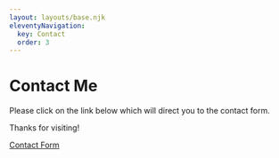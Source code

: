 ```yaml
---
layout: layouts/base.njk
eleventyNavigation:
  key: Contact
  order: 3
---
```

# Contact Me

Please click on the link below which will direct you to the contact form.

Thanks for visiting!

<a href="https://kcboyy.github.io/Portfolio/contact.html">Contact Form</a>  

